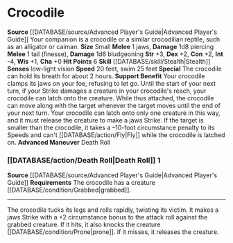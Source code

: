 ﻿---
charisma: '+0'
constitution: '+2'
dexterity: '+2'
hp: '6'
id: '20'
intelligence: '-4'
land_speed: '20'
max_speed: '25'
name: Crocodile
rarity: Common
sense:
- low-light vision
size: Small
skill:
- '[[DATABASE/skill/Stealth|Stealth]]'
source: '[[DATABASE/source/Advanced Player''s Guide|Advanced Player''s Guide]]'
speed:
- 20 feet
- swim 25 feet
strength: '+3'
strength_req: '3'
swim_speed: '25'
type: Animal Companion
wisdom: '+1'

---
# Crocodile

**Source** [[DATABASE/source/Advanced Player's Guide|Advanced Player's Guide]] 
Your companion is a crocodile or a similar crocodilian reptile, such as an alligator or caiman.
**Size** Small
**Melee** <span class="action-icon">1</span> jaws, **Damage** 1d8 piercing
**Melee** <span class="action-icon">1</span> tail (finesse), **Damage** 1d6 bludgeoning
**Str** +3, **Dex** +2, **Con** +2, **Int** -4, **Wis** +1, **Cha** +0
**Hit Points** 6
**Skill** [[DATABASE/skill/Stealth|Stealth]] 
**Senses** low-light vision
**Speed** 20 feet, swim 25 feet
**Special** The crocodile can hold its breath for about 2 hours.
**Support Benefit** Your crocodile clamps its jaws on your foe, refusing to let go. Until the start of your next turn, if your Strike damages a creature in your crocodile's reach, your crocodile can latch onto the creature. While thus attached, the crocodile can move along with the target whenever the target moves until the end of your next turn. Your crocodile can latch onto only one creature in this way, and it must release the creature to make a jaws Strike. If the target is smaller than the crocodile, it takes a –10-foot circumstance penalty to its Speeds and can't [[DATABASE/action/Fly|Fly]] while the crocodile is latched on.
**Advanced Maneuver** Death Roll

### [[DATABASE/action/Death Roll|Death Roll]] <span class="action-icon">1</span>

**Source** [[DATABASE/source/Advanced Player's Guide|Advanced Player's Guide]] 
**Requirements** The crocodile has a creature [[DATABASE/condition/Grabbed|grabbed]].

---
The crocodile tucks its legs and rolls rapidly, twisting its victim. It makes a jaws Strike with a +2 circumstance bonus to the attack roll against the grabbed creature. If it hits, it also knocks the creature [[DATABASE/condition/Prone|prone]]. If it misses, it releases the creature.